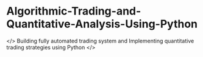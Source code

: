 # Algorithmic-Trading-and-Quantitative-Analysis-Using-Python

</> Building fully automated trading system and Implementing quantitative trading strategies using Python </>
